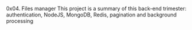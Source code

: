 0x04. Files manager
This project is a summary of this back-end trimester: authentication, NodeJS, MongoDB, Redis, pagination and background processing